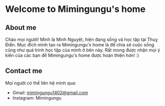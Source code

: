# Welcome to Mimingungu's home 

## About me
Chào mọi người! Mình là Minh Nguyệt, hiện đang sống và học tập tại Thuỵ Điển. Mục đích mình tạo ra Mimingungu's home là để chia sẻ cuộc sống cũng như quá trình học tập của mình ở bên này. Rất mong được nhận mọi ý kiến của các bạn để Mimingungu's home được hoàn thiện hơn! :) 

## Contact me 
Mọi người có thể liên hệ mình qua: 
- Gmail: mimingungu1402@gmail.com 
- Instagram: Mimingungu

 
